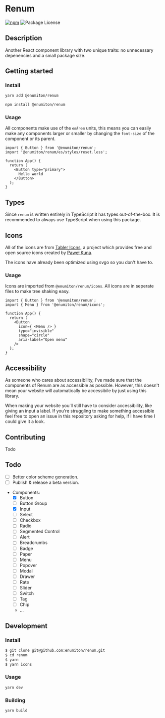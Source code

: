 # Renum

[![npm](https://img.shields.io/npm/v/@enumiton/renum?color=0c72cc)](https://www.npmjs.com/package/@enumiton/renum)
![Package License](https://img.shields.io/github/license/enumiton/renum)

## Description

Another React component library with two unique traits: no unnecessary depenencies and a small package size.

## Getting started

### Install

```sh
yarn add @enumiton/renum
```

```sh
npm install @enumiton/renum
```

### Usage

All components make use of the `em`/`rem` units, this means you can easily make any components larger or smaller by changing
the `font-size` of the component or its parent.

```tsx
import { Button } from '@enumiton/renum';
import '@enumiton/renum/es/styles/reset.less';

function App() {
  return (
    <Button type="primary">
      Hello world
    </Button>
  );
}
```

## Types

Since `renum` is written entirely in TypeScript it has types out-of-the-box. It is recommended to always use TypeScript when using
this package.

## Icons

All of the icons are from [Tabler Icons](https://github.com/tabler/tabler-icons), a project which provides free and open source
icons created by [Paweł Kuna](https://github.com/codecalm).

The icons have already been optimized using svgo so you don't have to.

### Usage

Icons are imported from `@enumiton/renum/icons`. All icons are in seperate files to make tree shaking easy.

```tsx
import { Button } from '@enumiton/renum';
import { Menu } from '@enumiton/renum/icons';

function App() {
  return (
    <Button
      icon={ <Menu /> }
      type="invisible"
      shape="circle"
      aria-label="Open menu"
    />
  );
}
```

## Accessibility

As someone who cares about accessibility, I've made sure that the components of Renum are as accessible as possible. However, this
doesn't mean your website will automatically be accessibile by just using this library.

When making your website you'll still have to consider accessibility, like giving an input a label. If you're struggling to make
something accessible feel free to open an issue in this repository asking for help, if I have time I could give it a look.

## Contributing

Todo

## Todo

- [ ] Better color scheme generation.
- [ ] Publish & release a beta version.
- Components:
    - [x] Button
    - [ ] Button Group
    - [x] Input
    - [ ] Select
    - [ ] Checkbox
    - [ ] Radio
    - [ ] Segmented Control
    - [ ] Alert
    - [ ] Breadcrumbs
    - [ ] Badge
    - [ ] Paper
    - [ ] Menu
    - [ ] Popover
    - [ ] Modal
    - [ ] Drawer
    - [ ] Rate
    - [ ] Slider
    - [ ] Switch
    - [ ] Tag
    - [ ] Chip
    - ...

## Development

### Install

```sh
$ git clone git@github.com:enumiton/renum.git
$ cd renum
$ yarn
$ yarn icons
```

### Usage

```sh
yarn dev
```

### Building

```sh
yarn build
```
